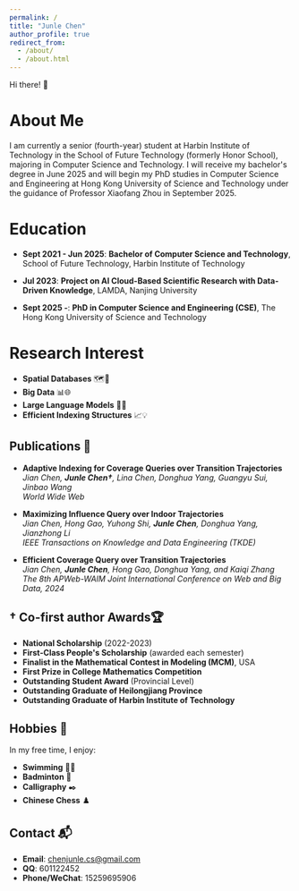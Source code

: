 ```yaml
---
permalink: /
title: "Junle Chen"
author_profile: true
redirect_from: 
  - /about/
  - /about.html
---
```

Hi there! 👋

**About Me**
============

I am currently a senior (fourth-year) student at Harbin Institute of Technology in the School of Future Technology (formerly Honor School), majoring in Computer Science and Technology. I will receive my bachelor's degree in June 2025 and will begin my PhD studies in Computer Science and Engineering at Hong Kong University of Science and Technology under the guidance of Professor Xiaofang Zhou in September 2025.
 
# Education

- **Sept 2021 - Jun 2025**: **Bachelor of Computer Science and Technology**, School of Future Technology, Harbin Institute of Technology

- **Jul 2023**: **Project on AI Cloud-Based Scientific Research with Data-Driven Knowledge**, LAMDA, Nanjing University

- **Sept 2025 -**: **PhD in Computer Science and Engineering (CSE)**, The Hong Kong University of Science and Technology

Research Interest
=================

- **Spatial Databases** 🗺️📌
- **Big Data** 📊🌐
- **Large Language Models** 🧠🚀
- **Efficient Indexing Structures** 📈💡

Publications 📑
---------------
- **Adaptive Indexing for Coverage Queries over Transition Trajectories**<br> *Jian Chen, **Junle Chen†**, Lina Chen, Donghua Yang, Guangyu Sui, Jinbao Wang* <br> _World Wide Web_

- **Maximizing Influence Query over Indoor Trajectories**<br>*Jian Chen, Hong Gao, Yuhong Shi, **Junle Chen**, Donghua Yang, Jianzhong Li*<br>_IEEE Transactions on Knowledge and Data Engineering (TKDE)_
- **Efficient Coverage Query over Transition Trajectories**<br> *Jian Chen, **Junle Chen**, Hong Gao, Donghua Yang, and Kaiqi Zhang*<br>_The 8th APWeb-WAIM Joint International Conference on Web and Big Data, 2024_

† Co-first author
Awards🏆
--------

- **National Scholarship** (2022-2023)
- **First-Class People's Scholarship** (awarded each semester)
- **Finalist in the Mathematical Contest in Modeling (MCM)**, USA
- **First Prize in College Mathematics Competition**
- **Outstanding Student Award** (Provincial Level)
- **Outstanding Graduate of Heilongjiang Province**
- **Outstanding Graduate of Harbin Institute of Technology**

Hobbies 🎉
----------

In my free time, I enjoy:

- **Swimming** 🏊‍♂️
- **Badminton** 🏸
- **Calligraphy** ✒️
- **Chinese Chess** ♟️

**Contact** 📬
--------------

- **Email**: [chenjunle.cs@gmail.com](mailto:chenjunle.cs@gmail.com)
- **QQ**: 601122452
- **Phone/WeChat**: 15259695906
